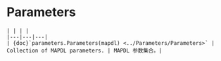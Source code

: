 # Parameters

```{table}
| | | |
|---|---|---|
| {doc}`parameters.Parameters(mapdl) <../Parameters/Parameters>` | Collection of MAPDL parameters. | MAPDL 参数集合。|

```
